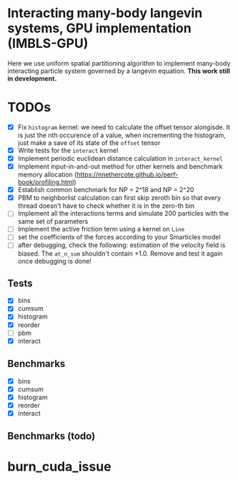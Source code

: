 # Interacting many-body langevin systems, GPU implementation (IMBLS-GPU)
Here we use uniform spatial partitioning algorithm to implement many-body interacting particle system governed by a langevin equation.
**This work still in development.**


# TODOs
- [X] Fix `histogram` kernel: we need to calculate the offset tensor alongisde. It is just the nth occurence of a value, when incrementing the histogram, just make a save of its state of the `offset` tensor 
- [X] Write tests for the `interact` kernel
- [X] Implement periodic euclidean distance calculation in `interact_kernel` 
- [X] Implement input-in-and-out method for other kernels and benchmark memory allocation (https://nnethercote.github.io/perf-book/profiling.html)
- [X] Establish common benchmark for NP = 2^18 and NP = 2^20
- [X] PBM to neighborlist calculation can first skip zeroth bin so that every thread doesn't have to check whether it is in the zero-th bin
- [ ] Implement all the interactions terms and simulate 200 particles with the same set of parameters
- [ ] Implement the active friction term using a kernel on `Line`
- [ ] set the coefficients of the forces according to your Smarticles model
- [ ] after debugging, check the following: estimation of the velocity field is biased. The `at_n_sum` shouldn't contain +1.0. Remove and test it again once debugging is done!

## Tests

- [X] bins
- [X] cumsum
- [X] histogram
- [X] reorder
- [ ] pbm
- [X] interact

## Benchmarks

- [x] bins
- [x] cumsum
- [x] histogram
- [x] reorder
- [x] interact

## Benchmarks (todo)

# burn_cuda_issue
